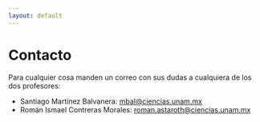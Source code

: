 ```yaml
---
layout: default
---
```


# Contacto

Para cualquier cosa manden un correo con sus dudas a cualquiera de los dos profesores:

*   Santiago Martínez Balvanera: mbal@ciencias.unam.mx
*   Román Ismael Contreras Morales: roman.astaroth@ciencias.unam.mx